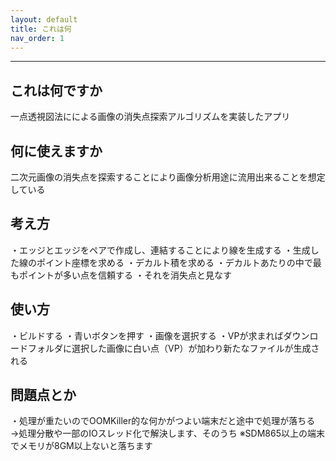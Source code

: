```yaml
---
layout: default
title: これは何
nav_order: 1
---
```


--------------------------------------------------------------------------------

## これは何ですか
一点透視図法にによる画像の消失点探索アルゴリズムを実装したアプリ


## 何に使えますか
二次元画像の消失点を探索することにより画像分析用途に流用出来ることを想定している


## 考え方
・エッジとエッジをペアで作成し、連結することにより線を生成する
・生成した線のポイント座標を求める
・デカルト積を求める
・デカルトあたりの中で最もポイントが多い点を信頼する
・それを消失点と見なす

## 使い方
・ビルドする
・青いボタンを押す
・画像を選択する
・VPが求まればダウンロードフォルダに選択した画像に白い点（VP）が加わり新たなファイルが生成される

## 問題点とか
・処理が重たいのでOOMKiller的な何かがつよい端末だと途中で処理が落ちる
→処理分散や一部のIOスレッド化で解決します、そのうち
※SDM865以上の端末でメモリが8GM以上ないと落ちます